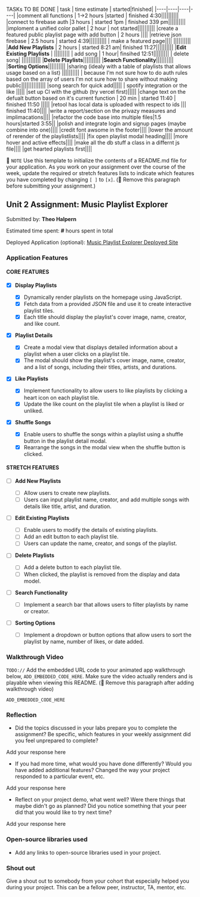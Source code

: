 TASKs TO BE DONE
| task | time estimate | started|finished|
|----|----|----|----|
|comment all functions | 1->2 hours |started | finished 4:30||||||||||
|connect to firebase auth |3 hours | started 1pm | finished 339 pm||||||||||
|imploment a unified color pallet | 2 hour | not started||||||||||
|create a featured public playlist page with add button | 2 hours ||||
|retrieve json firebase | 2.5 hours | started 4:39||||||||||
| make a featured page||||
||||||||||
|**Add New Playlists** | 2 hours | started 8:21 am| finished 11:27||||||||||
|**Edit Existing Playlists** |  |||||||||
| add song | 1 hour| finsihed 12:51|||||||||
| delete song| |||||||||||
|**Delete Playlists**||||||||||
|**Search Functionality**||||||||||
|**Sorting Options**||||||||||
|sharing (idealy with a table of playlists that allows usage based on a list) ||||||||||
| because I'm not sure how to do auth rules based on the array of users I'm not sure how to share without making public||||||||||||||
|song search for quick add|||||
| spotify integration or the like |||||
|set up CI with the github (try vercel first)|||||
|change text on the defualt button based on it's current function | 20 min | started 11:40 | finished 11:50 |||||
|retool has local data is uploaded with respect to ids ||| finished 11:40||||
|write a report/section on the privazy measures and implimacations||||
|refactor the code base into multiple files|1.5 hours|started 3:55||
|polish and integrate login and signup pages (maybe combine into one)||||
|credit font awsome in the footer||||
|lower the amount of rerender of the playlistlists||||
|fix open playlist modal heading||||
|more hover and active effects||||
|make all the db stuff a class in a differnt js file||||
|get hearted playlists first||||

📝 `NOTE` Use this template to initialize the contents of a README.md file for your application. As you work on your assignment over the course of the week, update the required or stretch features lists to indicate which features you have completed by changing `[ ]` to `[x]`. (🚫 Remove this paragraph before submitting your assignment.)

## Unit 2 Assignment: Music Playlist Explorer

Submitted by: **Theo Halpern**

Estimated time spent: **#** hours spent in total

Deployed Application (optional): [Music Playlist Explorer Deployed Site](ADD_LINK_HERE)

### Application Features

#### CORE FEATURES

-   [x] **Display Playlists**

    -   [x] Dynamically render playlists on the homepage using JavaScript.
    -   [x] Fetch data from a provided JSON file and use it to create interactive playlist tiles.
    -   [x] Each title should display the playlist's cover image, name, creator, and like count.

-   [x] **Playlist Details**

    -   [x] Create a modal view that displays detailed information about a playlist when a user clicks on a playlist tile.
    -   [x] The modal should show the playlist's cover image, name, creator, and a list of songs, including their titles, artists, and durations.

-   [x] **Like Playlists**

    -   [x] Implement functionality to allow users to like playlists by clicking a heart icon on each playlist tile.
    -   [x] Update the like count on the playlist tile when a playlist is liked or unliked.

-   [x] **Shuffle Songs**
    -   [x] Enable users to shuffle the songs within a playlist using a shuffle button in the playlist detail modal.
    -   [x] Rearrange the songs in the modal view when the shuffle button is clicked.

#### STRETCH FEATURES

-   [ ] **Add New Playlists**

    -   [ ] Allow users to create new playlists.
    -   [ ] Users can input playlist name, creator, and add multiple songs with details like title, artist, and duration.

-   [ ] **Edit Existing Playlists**

    -   [ ] Enable users to modify the details of existing playlists.
    -   [ ] Add an edit button to each playlist tile.
    -   [ ] Users can update the name, creator, and songs of the playlist.

-   [ ] **Delete Playlists**

    -   [ ] Add a delete button to each playlist tile.
    -   [ ] When clicked, the playlist is removed from the display and data model.

-   [ ] **Search Functionality**

    -   [ ] Implement a search bar that allows users to filter playlists by name or creator.

-   [ ] **Sorting Options**
    -   [ ] Implement a dropdown or button options that allow users to sort the playlist by name, number of likes, or date added.

### Walkthrough Video

`TODO://` Add the embedded URL code to your animated app walkthrough below, `ADD_EMBEDDED_CODE_HERE`. Make sure the video actually renders and is playable when viewing this README. (🚫 Remove this paragraph after adding walkthrough video)

`ADD_EMBEDDED_CODE_HERE`

### Reflection

-   Did the topics discussed in your labs prepare you to complete the assignment? Be specific, which features in your weekly assignment did you feel unprepared to complete?

Add your response here

-   If you had more time, what would you have done differently? Would you have added additional features? Changed the way your project responded to a particular event, etc.

Add your response here

-   Reflect on your project demo, what went well? Were there things that maybe didn't go as planned? Did you notice something that your peer did that you would like to try next time?

Add your response here

### Open-source libraries used

-   Add any links to open-source libraries used in your project.

### Shout out

Give a shout out to somebody from your cohort that especially helped you during your project. This can be a fellow peer, instructor, TA, mentor, etc.
